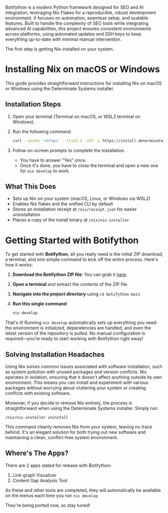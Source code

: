 Botifython is a modern Python framework designed for SEO and AI integration,
leveraging Nix Flakes for a reproducible, robust development environment. It
focuses on automation, seamless setup, and scalable features. Built to handle
the complexity of SEO tools while integrating advanced AI capabilities, this
project ensures consistent environments across platforms, using automated
updates and SSH keys to keep everything up-to-date with minimal manual
intervention.

The first step is getting Nix installed on your system.

# Installing Nix on macOS or Windows

This guide provides straightforward instructions for installing Nix on macOS or Windows using the Determinate Systems installer.

## Installation Steps

1. Open your terminal (Terminal on macOS, or WSL2 terminal on Windows).

2. Run the following command:

   ```bash
   curl --proto '=https' --tlsv1.2 -sSf -L https://install.determinate.systems/nix | sh -s -- install
   ```

3. Follow on-screen prompts to complete the installation.
   - You have to answer "Yes" once.
   - Once it's done, you have to close the terminal and open a new one for 
     `nix develop` to work.

## What This Does

- Sets up Nix on your system (macOS, Linux, or Windows via WSL2)
- Enables Nix flakes and the unified CLI by default
- Stores an installation receipt at `/nix/receipt.json` for easier uninstallation
- Places a copy of the install binary at `/nix/nix-installer`

# Getting Started with Botifython

To get started with **Botifython**, all you really need is the initial ZIP download, a terminal, and one simple command to kick off the entire process. Here's how it works:

1. **Download the Botifython ZIP file**: You can grab it [here](https://botifython.com/botifython-main.zip).

2. **Open a terminal** and extract the contents of the ZIP file.
3. **Navigate into the project directory** using `cd botifython-main`
4. **Run this single command**:

   ```bash
   nix develop
   ```

That's it! Running `nix develop` automatically sets up everything you need: the
environment is initialized, dependencies are handled, and even the latest
version of the repository is pulled. No manual configuration is required—you’re
ready to start working with Botifython right away!

## Solving Installation Headaches

Using Nix solves common issues associated with software installation, such as
system pollution with unused packages and version conflicts. Nix operates in
isolation, ensuring that it doesn't affect anything outside its own environment.
This means you can install and experiment with various packages without worrying
about cluttering your system or creating conflicts with existing software.

Moreover, if you decide to remove Nix entirely, the process is straightforward
when using the Determinate Systems installer. Simply run:

```
/nix/nix-installer uninstall
```

This command cleanly removes Nix from your system, leaving no trace behind. It's
an elegant solution for both trying out new software and maintaining a clean,
conflict-free system environment.

## Where's The Apps?

There are 2 apps slated for release with Botifython:

1. Link-graph Visualizer
2. Content Gap Analysis Tool

As these and other tools are completed, they will automatically be available on
the menus each time you run `nix develop`

They're being ported now, so stay tuned!
